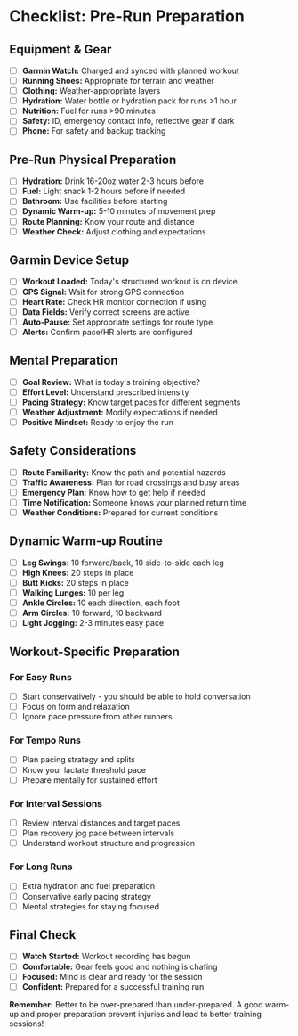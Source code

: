 # Checklist: Pre-Run Preparation

## Equipment & Gear
- [ ] **Garmin Watch:** Charged and synced with planned workout
- [ ] **Running Shoes:** Appropriate for terrain and weather
- [ ] **Clothing:** Weather-appropriate layers
- [ ] **Hydration:** Water bottle or hydration pack for runs >1 hour
- [ ] **Nutrition:** Fuel for runs >90 minutes
- [ ] **Safety:** ID, emergency contact info, reflective gear if dark
- [ ] **Phone:** For safety and backup tracking

## Pre-Run Physical Preparation
- [ ] **Hydration:** Drink 16-20oz water 2-3 hours before
- [ ] **Fuel:** Light snack 1-2 hours before if needed
- [ ] **Bathroom:** Use facilities before starting
- [ ] **Dynamic Warm-up:** 5-10 minutes of movement prep
- [ ] **Route Planning:** Know your route and distance
- [ ] **Weather Check:** Adjust clothing and expectations

## Garmin Device Setup
- [ ] **Workout Loaded:** Today's structured workout is on device
- [ ] **GPS Signal:** Wait for strong GPS connection
- [ ] **Heart Rate:** Check HR monitor connection if using
- [ ] **Data Fields:** Verify correct screens are active
- [ ] **Auto-Pause:** Set appropriate settings for route type
- [ ] **Alerts:** Confirm pace/HR alerts are configured

## Mental Preparation
- [ ] **Goal Review:** What is today's training objective?
- [ ] **Effort Level:** Understand prescribed intensity
- [ ] **Pacing Strategy:** Know target paces for different segments
- [ ] **Weather Adjustment:** Modify expectations if needed
- [ ] **Positive Mindset:** Ready to enjoy the run

## Safety Considerations
- [ ] **Route Familiarity:** Know the path and potential hazards
- [ ] **Traffic Awareness:** Plan for road crossings and busy areas
- [ ] **Emergency Plan:** Know how to get help if needed
- [ ] **Time Notification:** Someone knows your planned return time
- [ ] **Weather Conditions:** Prepared for current conditions

## Dynamic Warm-up Routine
- [ ] **Leg Swings:** 10 forward/back, 10 side-to-side each leg
- [ ] **High Knees:** 20 steps in place
- [ ] **Butt Kicks:** 20 steps in place
- [ ] **Walking Lunges:** 10 per leg
- [ ] **Ankle Circles:** 10 each direction, each foot
- [ ] **Arm Circles:** 10 forward, 10 backward
- [ ] **Light Jogging:** 2-3 minutes easy pace

## Workout-Specific Preparation

### For Easy Runs
- [ ] Start conservatively - you should be able to hold conversation
- [ ] Focus on form and relaxation
- [ ] Ignore pace pressure from other runners

### For Tempo Runs
- [ ] Plan pacing strategy and splits
- [ ] Know your lactate threshold pace
- [ ] Prepare mentally for sustained effort

### For Interval Sessions
- [ ] Review interval distances and target paces
- [ ] Plan recovery jog pace between intervals
- [ ] Understand workout structure and progression

### For Long Runs
- [ ] Extra hydration and fuel preparation
- [ ] Conservative early pacing strategy
- [ ] Mental strategies for staying focused

## Final Check
- [ ] **Watch Started:** Workout recording has begun
- [ ] **Comfortable:** Gear feels good and nothing is chafing
- [ ] **Focused:** Mind is clear and ready for the session
- [ ] **Confident:** Prepared for a successful training run

**Remember:** Better to be over-prepared than under-prepared. A good warm-up and proper preparation prevent injuries and lead to better training sessions! 
